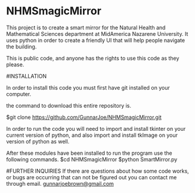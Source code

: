 # NHMSmagicMirror
This project is to create a smart mirror for the Natural Health and Mathematical Sciences department at MidAmerica Nazarene University.
It uses python in order to create a friendly UI that will help people navigate the building.

This is public code, and anyone has the rights to use this code as they please. 


#INSTALLATION

In order to install this code you must first have git installed on your computer. 

the command to download this entire repository is.

$git clone https://github.com/GunnarJoe/NHMSmagicMirror.git

In order to run the code you will need to import and install tkinter on your current version of python, and also import and install
tkImage on your version of python as well. 

After these modules have been installed to run the program use the following commands. 
$cd NHMSmagicMirror
$python SmartMirror.py

#FURTHER INQUIRIES
If there are questions about how some code works, or bugs are occurring that can not be figured out you can contact me through email.
gunnarjoebrown@gmail.com
